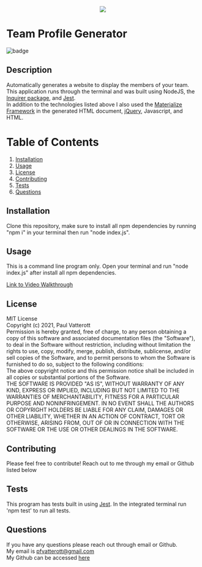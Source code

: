 

  <p align="center"><img src="https://i.imgur.com/zDBwVSf.png"></p>
  
  # Team Profile Generator
  ![badge](https://img.shields.io/badge/license-MIT-green)

  ## Description
  Automatically generates a website to display the members of your team. This application runs through the terminal and was built using NodeJS, the [Inquirer package](https://www.npmjs.com/package/inquirer), and [Jest](https://jestjs.io/). <br>
  In addition to the technologies listed above I also used the [Materialize Framework](https://materializecss.com/) in the generated HTML document, [jQuery](https://jquery.com/), Javascript, and HTML.


  # Table of Contents
  1. [Installation](#Installation)
  2. [Usage](#Usage)
  3. [License](#License)
  4. [Contributing](#Contributing)
  5. [Tests](#Tests)
  6. [Questions](#Questions)

  ## Installation
  Clone this repository, make sure to install all npm dependencies by running "npm i" in your terminal then run "node index.js".

  ## Usage
  This is a command line program only. Open your terminal and run "node index.js" after install all npm dependencies.

  [Link to Video Walkthrough]()

  ## License
  MIT License <br>Copyright (c) 2021, Paul Vatterott <br>Permission is hereby granted, free of charge, to any person obtaining a copy of this software and associated documentation files (the "Software"), to deal in the Software without restriction, including without limitation the rights to use, copy, modify, merge, publish, distribute, sublicense, and/or sell copies of the Software, and to permit persons to whom the Software is furnished to do so, subject to the following conditions: <br>The above copyright notice and this permission notice shall be included in all copies or substantial portions of the Software. <br>THE SOFTWARE IS PROVIDED "AS IS", WITHOUT WARRANTY OF ANY KIND, EXPRESS OR IMPLIED, INCLUDING BUT NOT LIMITED TO THE WARRANTIES OF MERCHANTABILITY, FITNESS FOR A PARTICULAR PURPOSE AND NONINFRINGEMENT. IN NO EVENT SHALL THE AUTHORS OR COPYRIGHT HOLDERS BE LIABLE FOR ANY CLAIM, DAMAGES OR OTHER LIABILITY, WHETHER IN AN ACTION OF CONTRACT, TORT OR OTHERWISE, ARISING FROM, OUT OF OR IN CONNECTION WITH THE SOFTWARE OR THE USE OR OTHER DEALINGS IN THE SOFTWARE.

  ## Contributing
  Please feel free to contribute! Reach out to me through my email or Github listed below

  ## Tests
  This program has tests built in using [Jest](https://jestjs.io/). In the integrated terminal run 'npm test' to run all tests.

  ## Questions

  If you have any questions please reach out through email or Github. <br>
  My email is pfvatterott@gmail.com <br>
  My Github can be accessed [here](https://github.com/pfvatterott)

